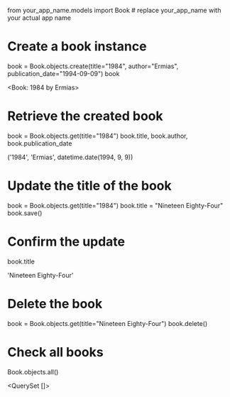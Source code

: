 from your_app_name.models import Book  # replace your_app_name with your actual app name

# Create a book instance
book = Book.objects.create(title="1984", author="Ermias", publication_date="1994-09-09")
book


<Book: 1984 by Ermias>




# Retrieve the created book
book = Book.objects.get(title="1984")
book.title, book.author, book.publication_date


('1984', 'Ermias', datetime.date(1994, 9, 9))


# Update the title of the book
book = Book.objects.get(title="1984")
book.title = "Nineteen Eighty-Four"
book.save()

# Confirm the update
book.title

'Nineteen Eighty-Four'


# Delete the book
book = Book.objects.get(title="Nineteen Eighty-Four")
book.delete()

# Check all books
Book.objects.all()


<QuerySet []>
